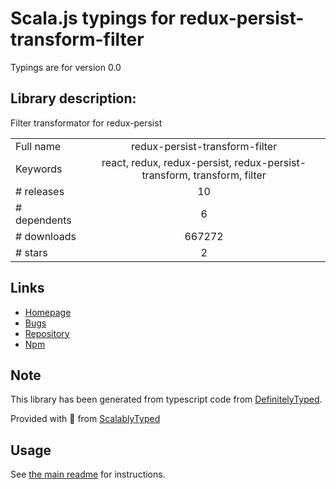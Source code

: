 
# Scala.js typings for redux-persist-transform-filter

Typings are for version 0.0

## Library description:
Filter transformator for redux-persist

|                    |                 |
| ------------------ | :-------------: |
| Full name          | redux-persist-transform-filter |
| Keywords           | react, redux, redux-persist, redux-persist-transform, transform, filter |
| # releases         | 10 |
| # dependents       | 6 |
| # downloads        | 667272 |
| # stars            | 2 |

## Links
- [Homepage](https://github.com/edy/redux-persist-transform-filter#readme)
- [Bugs](https://github.com/edy/redux-persist-transform-filter/issues)
- [Repository](https://github.com/edy/redux-persist-transform-filter)
- [Npm](https://www.npmjs.com/package/redux-persist-transform-filter)
    


## Note
This library has been generated from typescript code from [DefinitelyTyped](https://definitelytyped.org).

Provided with :purple_heart: from [ScalablyTyped](https://github.com/oyvindberg/ScalablyTyped)

## Usage
See [the main readme](../../readme.md) for instructions.


